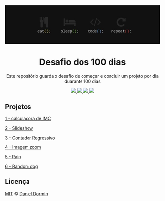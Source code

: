 <p align="center"><img src="./wallpaper.jpg"></img></p>
<h1 align="center">Desafio dos 100 dias</h1>
<p align="center">Este repositório guarda o desafio de começar e concluir um projeto por dia duarante 100 dias</p>

<p align="center">
  
  <a aria-label="HTML5" href="#">
    <img src="https://img.shields.io/badge/HTML5-grey?logo=html5"></img>
  </a>
  <a aria-label="CSS3" href="#">
    <img src="https://img.shields.io/badge/CSS3-grey?logo=css3"></img>
  </a>
   <a aria-label="Javascript" href="#">
    <img src="https://img.shields.io/badge/javascript-grey?logo=javascript"></img>
  </a>
  <a aria-label="um dia" href="#">
    <img src="https://img.shields.io/badge/Dia-7-green"></img>
  </a>
</p>

## Projetos

[1 - calculadora de IMC](./1-IMC)

[2 - Slideshow](./2-Slideshow)

[3 - Contador Regressivo](./3-Contador-regressivo)

[4 - Imagem zoom](./4-Imagem-zoom)

[5 - Rain](./5-Rain)

[6 - Random dog](./6-Random-dog)

## Licença

[MIT](./LICENSE) &copy; [Daniel Dormin](https://ddparkas.github.io/site/)
